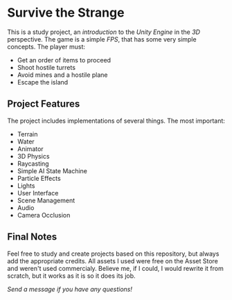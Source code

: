 Survive the Strange
===
This is a study project, an *introduction* to the *Unity Engine* in the *3D* perspective. The game is a simple *FPS*, that has some very simple concepts. The player must:

- Get an order of items to proceed
- Shoot hostile turrets
- Avoid mines and a hostile plane
- Escape the island

Project Features
---
The project includes implementations of several things. The most important:

- Terrain
- Water
- Animator
- 3D Physics
- Raycasting
- Simple AI State Machine
- Particle Effects
- Lights
- User Interface
- Scene Management
- Audio
- Camera Occlusion

Final Notes
---
Feel free to study and create projects based on this repository, but always add the appropriate credits. All assets I used were free on the Asset Store and weren't used commercialy. Believe me, if I could, I would rewrite it from scratch, but it works as it is so it does its job. 

*Send a message if you have any questions!*
